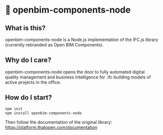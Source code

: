 # 🌱 openbim-components-node

## What is this?
openbim-components-node is a Node.js implementation of the IFC.js library (currently rebranded as Open BIM Components).

## Why do I care?
openbim-components-node opens the door to fully automated digital quality management and business intelligence for .ifc building models of active projects in the office.

## How do I start?
```
npm init
npm install openbim-components-node
```

Then follow the documentation of the original library: <br>
https://platform.thatopen.com/documentation